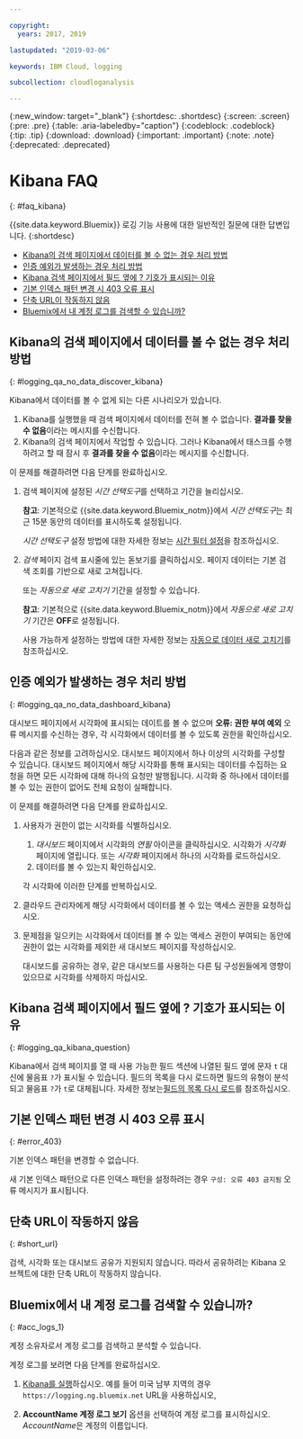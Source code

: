 ```yaml
---

copyright:
  years: 2017, 2019

lastupdated: "2019-03-06"

keywords: IBM Cloud, logging

subcollection: cloudloganalysis

---
```


{:new_window: target="_blank"}
{:shortdesc: .shortdesc}
{:screen: .screen}
{:pre: .pre}
{:table: .aria-labeledby="caption"}
{:codeblock: .codeblock}
{:tip: .tip}
{:download: .download}
{:important: .important}
{:note: .note}
{:deprecated: .deprecated}


# Kibana FAQ
{: #faq_kibana}

{{site.data.keyword.Bluemix}} 로깅 기능 사용에 대한 일반적인 질문에 대한 답변입니다. {:shortdesc}

* [Kibana의 검색 페이지에서 데이터를 볼 수 없는 경우 처리 방법](/docs/services/CloudLogAnalysis/qa?topic=cloudloganalysis-faq_kibana#logging_qa_no_data_discover_kibana)
* [인증 예외가 발생하는 경우 처리 방법](/docs/services/CloudLogAnalysis/qa?topic=cloudloganalysis-faq_kibana#logging_qa_no_data_dashboard_kibana)
* [Kibana 검색 페이지에서 필드 옆에 ? 기호가 표시되는 이유](/docs/services/CloudLogAnalysis/qa?topic=cloudloganalysis-faq_kibana#logging_qa_kibana_question)
* [기본 인덱스 패턴 변경 시 403 오류 표시](/docs/services/CloudLogAnalysis/qa?topic=cloudloganalysis-faq_kibana#error_403)
* [단축 URL이 작동하지 않음](/docs/services/CloudLogAnalysis/qa?topic=cloudloganalysis-faq_kibana#short_url)
* [Bluemix에서 내 계정 로그를 검색할 수 있습니까?](/docs/services/CloudLogAnalysis/qa?topic=cloudloganalysis-faq_kibana#acc_logs_1)


## Kibana의 검색 페이지에서 데이터를 볼 수 없는 경우 처리 방법
{: #logging_qa_no_data_discover_kibana}

Kibana에서 데이터를 볼 수 없게 되는 다른 시나리오가 있습니다.

1. Kibana를 실행했을 때 검색 페이지에서 데이터를 전혀 볼 수 없습니다. **결과를 찾을 수 없음**이라는 메시지를 수신합니다. 
2. Kibana의 검색 페이지에서 작업할 수 있습니다. 그러나 Kibana에서 태스크를 수행하려고 할 때 잠시 후 **결과를 찾을 수 없음**이라는 메시지를 수신합니다.

이 문제를 해결하려면 다음 단계를 완료하십시오.

1. 검색 페이지에 설정된 *시간 선택도구*를 선택하고 기간을 늘리십시오. 

    **참고**: 기본적으로 {{site.data.keyword.Bluemix_notm}}에서 *시간 선택도구*는 최근 15분 동안의 데이터를 표시하도록 설정됩니다.

    *시간 선택도구* 설정 방법에 대한 자세한 정보는 [시간 필터 설정](/docs/services/CloudLogAnalysis/kibana?topic=cloudloganalysis-filter_logs#set_time_filter1)을 참조하십시오.
       
2. *검색* 페이지 검색 표시줄에 있는 돋보기를 클릭하십시오. 페이지 데이터는 기본 검색 조회를 기반으로 새로 고쳐집니다.

    또는 *자동으로 새로 고치기* 기간을 설정할 수 있습니다.

    **참고**: 기본적으로 {{site.data.keyword.Bluemix_notm}}에서 *자동으로 새로 고치기* 기간은 **OFF**로 설정됩니다.
    
    사용 가능하게 설정하는 방법에 대한 자세한 정보는 [자동으로 데이터 새로 고치기](/docs/services/CloudLogAnalysis/kibana?topic=cloudloganalysis-analize_logs_interactively#discover_view_refresh_interval)를 참조하십시오.



## 인증 예외가 발생하는 경우 처리 방법
{: #logging_qa_no_data_dashboard_kibana}

대시보드 페이지에서 시각화에 표시되는 데이트를 볼 수 없으며 **오류: 권한 부여 예외** 오류 메시지를 수신하는 경우, 각 시각화에서 데이터를 볼 수 있도록 권한을 확인하십시오.

다음과 같은 정보를 고려하십시오.
대시보드 페이지에서 하나 이상의 시각화를 구성할 수 있습니다. 대시보드 페이지에서 해당 시각화를 통해 표시되는 데이터를 수집하는 요청을 하면 모든 시각화에 대해 하나의 요청만 발행됩니다. 시각화 중 하나에서 데이터를 볼 수 있는 권한이 없어도 전체 요청이 실패합니다.

이 문제를 해결하려면 다음 단계를 완료하십시오.

1. 사용자가 권한이 없는 시각화를 식별하십시오.

    1. *대시보드* 페이지에서 시각화의 *연필* 아이콘을 클릭하십시오. 시각화가 *시각화* 페이지에 열립니다. 또는 *시각화* 페이지에서 하나의 시각화를 로드하십시오. 
    2. 데이터를 볼 수 있는지 확인하십시오.
    
    각 시각화에 이러한 단계를 반복하십시오.

2. 클라우드 관리자에게 해당 시각화에서 데이터를 볼 수 있는 액세스 권한을 요청하십시오.

3. 문제점을 일으키는 시각화에서 데이터를 볼 수 있는 액세스 권한이 부여되는 동안에 권한이 없는 시각화를 제외한 새 대시보드 페이지를 작성하십시오. 

    대시보드를 공유하는 경우, 같은 대시보드를 사용하는 다른 팀 구성원들에게 영향이 있으므로 시각화를 삭제하지 마십시오.



## Kibana 검색 페이지에서 필드 옆에 ? 기호가 표시되는 이유
{: #logging_qa_kibana_question}

Kibana에서 검색 페이지를 열 때 사용 가능한 필드 섹션에 나열된 필드 옆에 문자 `t` 대신에 물음표 `?`가 표시될 수 있습니다. 필드의 목록을 다시 로드하면 필드의 유형이 분석되고 물음표 `?`가 `t`로 대체됩니다. 자세한 정보는[필드의 목록 다시 로드](/docs/services/CloudLogAnalysis/kibana?topic=cloudloganalysis-analize_logs_interactively#discover_view_reload_fields)를 참조하십시오.


## 기본 인덱스 패턴 변경 시 403 오류 표시
{: #error_403}

기본 인덱스 패턴을 변경할 수 없습니다. 

새 기본 인덱스 패턴으로 다른 인덱스 패턴을 설정하려는 경우 `구성: 오류 403 금지됨` 오류 메시지가 표시됩니다.

## 단축 URL이 작동하지 않음
{: #short_url}

검색, 시각화 또는 대시보드 공유가 지원되지 않습니다. 따라서 공유하려는 Kibana 오브젝트에 대한 단축 URL이 작동하지 않습니다. 

## Bluemix에서 내 계정 로그를 검색할 수 있습니까?
{: #acc_logs_1}

계정 소유자로서 계정 로그를 검색하고 분석할 수 있습니다.

계정 로그를 보려면 다음 단계를 완료하십시오.

1. [Kibana를 실행](/docs/services/CloudLogAnalysis/kibana?topic=cloudloganalysis-launch#launch_Kibana_from_browser)하십시오. 예를 들어 미국 남부 지역의 경우 `https://logging.ng.bluemix.net` URL을 사용하십시오,

2. **AccountName 계정 로그 보기** 옵션을 선택하여 계정 로그를 표시하십시오. *AccountName*은 계정의 이름입니다.

